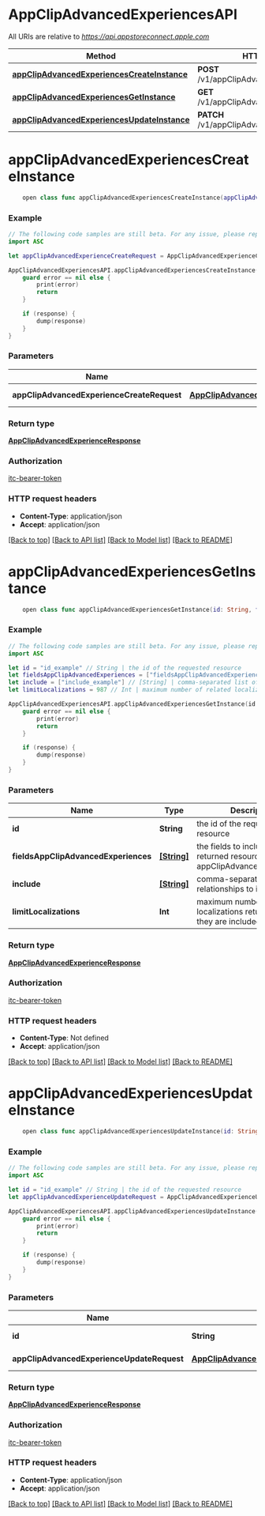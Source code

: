 # AppClipAdvancedExperiencesAPI

All URIs are relative to *https://api.appstoreconnect.apple.com*

Method | HTTP request | Description
------------- | ------------- | -------------
[**appClipAdvancedExperiencesCreateInstance**](AppClipAdvancedExperiencesAPI.md#appclipadvancedexperiencescreateinstance) | **POST** /v1/appClipAdvancedExperiences | 
[**appClipAdvancedExperiencesGetInstance**](AppClipAdvancedExperiencesAPI.md#appclipadvancedexperiencesgetinstance) | **GET** /v1/appClipAdvancedExperiences/{id} | 
[**appClipAdvancedExperiencesUpdateInstance**](AppClipAdvancedExperiencesAPI.md#appclipadvancedexperiencesupdateinstance) | **PATCH** /v1/appClipAdvancedExperiences/{id} | 


# **appClipAdvancedExperiencesCreateInstance**
```swift
    open class func appClipAdvancedExperiencesCreateInstance(appClipAdvancedExperienceCreateRequest: AppClipAdvancedExperienceCreateRequest, completion: @escaping (_ data: AppClipAdvancedExperienceResponse?, _ error: Error?) -> Void)
```



### Example
```swift
// The following code samples are still beta. For any issue, please report via http://github.com/OpenAPITools/openapi-generator/issues/new
import ASC

let appClipAdvancedExperienceCreateRequest = AppClipAdvancedExperienceCreateRequest(data: AppClipAdvancedExperienceCreateRequest_data(type: "type_example", attributes: AppClipAdvancedExperienceCreateRequest_data_attributes(link: "link_example", action: AppClipAction(), isPoweredBy: false, place: AppClipAdvancedExperience_attributes_place(placeId: "placeId_example", names: ["names_example"], mainAddress: AppClipAdvancedExperience_attributes_place_mainAddress(fullAddress: "fullAddress_example", structuredAddress: AppClipAdvancedExperience_attributes_place_mainAddress_structuredAddress(streetAddress: ["streetAddress_example"], floor: "floor_example", neighborhood: "neighborhood_example", locality: "locality_example", stateProvince: "stateProvince_example", postalCode: "postalCode_example", countryCode: "countryCode_example")), displayPoint: AppClipAdvancedExperience_attributes_place_displayPoint(coordinates: AppClipAdvancedExperience_attributes_place_displayPoint_coordinates(latitude: 123, longitude: 123), source: "source_example"), mapAction: "mapAction_example", relationship: "relationship_example", phoneNumber: AppClipAdvancedExperience_attributes_place_phoneNumber(number: "number_example", type: "type_example", intent: "intent_example"), homePage: "homePage_example", categories: ["categories_example"]), businessCategory: "businessCategory_example", defaultLanguage: AppClipAdvancedExperienceLanguage()), relationships: AppClipAdvancedExperienceCreateRequest_data_relationships(appClip: AppClipAdvancedExperienceCreateRequest_data_relationships_appClip(data: AppClipAdvancedExperience_relationships_appClip_data(type: "type_example", id: "id_example")), headerImage: AppClipAdvancedExperienceCreateRequest_data_relationships_headerImage(data: AppClipAdvancedExperience_relationships_headerImage_data(type: "type_example", id: "id_example")), localizations: AppClipAdvancedExperienceCreateRequest_data_relationships_localizations(data: [AppClipAdvancedExperience_relationships_localizations_data_inner(type: "type_example", id: "id_example")]))), included: [AppClipAdvancedExperienceLocalizationInlineCreate(type: "type_example", id: "id_example", attributes: AppClipAdvancedExperienceLocalization_attributes(language: nil, title: "title_example", subtitle: "subtitle_example"))]) // AppClipAdvancedExperienceCreateRequest | AppClipAdvancedExperience representation

AppClipAdvancedExperiencesAPI.appClipAdvancedExperiencesCreateInstance(appClipAdvancedExperienceCreateRequest: appClipAdvancedExperienceCreateRequest) { (response, error) in
    guard error == nil else {
        print(error)
        return
    }

    if (response) {
        dump(response)
    }
}
```

### Parameters

Name | Type | Description  | Notes
------------- | ------------- | ------------- | -------------
 **appClipAdvancedExperienceCreateRequest** | [**AppClipAdvancedExperienceCreateRequest**](AppClipAdvancedExperienceCreateRequest.md) | AppClipAdvancedExperience representation | 

### Return type

[**AppClipAdvancedExperienceResponse**](AppClipAdvancedExperienceResponse.md)

### Authorization

[itc-bearer-token](../README.md#itc-bearer-token)

### HTTP request headers

 - **Content-Type**: application/json
 - **Accept**: application/json

[[Back to top]](#) [[Back to API list]](../README.md#documentation-for-api-endpoints) [[Back to Model list]](../README.md#documentation-for-models) [[Back to README]](../README.md)

# **appClipAdvancedExperiencesGetInstance**
```swift
    open class func appClipAdvancedExperiencesGetInstance(id: String, fieldsAppClipAdvancedExperiences: [FieldsAppClipAdvancedExperiences_appClipAdvancedExperiencesGetInstance]? = nil, include: [Include_appClipAdvancedExperiencesGetInstance]? = nil, limitLocalizations: Int? = nil, completion: @escaping (_ data: AppClipAdvancedExperienceResponse?, _ error: Error?) -> Void)
```



### Example
```swift
// The following code samples are still beta. For any issue, please report via http://github.com/OpenAPITools/openapi-generator/issues/new
import ASC

let id = "id_example" // String | the id of the requested resource
let fieldsAppClipAdvancedExperiences = ["fieldsAppClipAdvancedExperiences_example"] // [String] | the fields to include for returned resources of type appClipAdvancedExperiences (optional)
let include = ["include_example"] // [String] | comma-separated list of relationships to include (optional)
let limitLocalizations = 987 // Int | maximum number of related localizations returned (when they are included) (optional)

AppClipAdvancedExperiencesAPI.appClipAdvancedExperiencesGetInstance(id: id, fieldsAppClipAdvancedExperiences: fieldsAppClipAdvancedExperiences, include: include, limitLocalizations: limitLocalizations) { (response, error) in
    guard error == nil else {
        print(error)
        return
    }

    if (response) {
        dump(response)
    }
}
```

### Parameters

Name | Type | Description  | Notes
------------- | ------------- | ------------- | -------------
 **id** | **String** | the id of the requested resource | 
 **fieldsAppClipAdvancedExperiences** | [**[String]**](String.md) | the fields to include for returned resources of type appClipAdvancedExperiences | [optional] 
 **include** | [**[String]**](String.md) | comma-separated list of relationships to include | [optional] 
 **limitLocalizations** | **Int** | maximum number of related localizations returned (when they are included) | [optional] 

### Return type

[**AppClipAdvancedExperienceResponse**](AppClipAdvancedExperienceResponse.md)

### Authorization

[itc-bearer-token](../README.md#itc-bearer-token)

### HTTP request headers

 - **Content-Type**: Not defined
 - **Accept**: application/json

[[Back to top]](#) [[Back to API list]](../README.md#documentation-for-api-endpoints) [[Back to Model list]](../README.md#documentation-for-models) [[Back to README]](../README.md)

# **appClipAdvancedExperiencesUpdateInstance**
```swift
    open class func appClipAdvancedExperiencesUpdateInstance(id: String, appClipAdvancedExperienceUpdateRequest: AppClipAdvancedExperienceUpdateRequest, completion: @escaping (_ data: AppClipAdvancedExperienceResponse?, _ error: Error?) -> Void)
```



### Example
```swift
// The following code samples are still beta. For any issue, please report via http://github.com/OpenAPITools/openapi-generator/issues/new
import ASC

let id = "id_example" // String | the id of the requested resource
let appClipAdvancedExperienceUpdateRequest = AppClipAdvancedExperienceUpdateRequest(data: AppClipAdvancedExperienceUpdateRequest_data(type: "type_example", id: "id_example", attributes: AppClipAdvancedExperienceUpdateRequest_data_attributes(action: AppClipAction(), isPoweredBy: false, place: AppClipAdvancedExperience_attributes_place(placeId: "placeId_example", names: ["names_example"], mainAddress: AppClipAdvancedExperience_attributes_place_mainAddress(fullAddress: "fullAddress_example", structuredAddress: AppClipAdvancedExperience_attributes_place_mainAddress_structuredAddress(streetAddress: ["streetAddress_example"], floor: "floor_example", neighborhood: "neighborhood_example", locality: "locality_example", stateProvince: "stateProvince_example", postalCode: "postalCode_example", countryCode: "countryCode_example")), displayPoint: AppClipAdvancedExperience_attributes_place_displayPoint(coordinates: AppClipAdvancedExperience_attributes_place_displayPoint_coordinates(latitude: 123, longitude: 123), source: "source_example"), mapAction: "mapAction_example", relationship: "relationship_example", phoneNumber: AppClipAdvancedExperience_attributes_place_phoneNumber(number: "number_example", type: "type_example", intent: "intent_example"), homePage: "homePage_example", categories: ["categories_example"]), businessCategory: "businessCategory_example", defaultLanguage: AppClipAdvancedExperienceLanguage(), removed: false), relationships: AppClipAdvancedExperienceUpdateRequest_data_relationships(appClip: AppClipAdvancedExperience_relationships_appClip(data: AppClipAdvancedExperience_relationships_appClip_data(type: "type_example", id: "id_example")), headerImage: AppClipAdvancedExperience_relationships_headerImage(data: AppClipAdvancedExperience_relationships_headerImage_data(type: "type_example", id: "id_example")), localizations: AppClipAdvancedExperienceUpdateRequest_data_relationships_localizations(data: [AppClipAdvancedExperience_relationships_localizations_data_inner(type: "type_example", id: "id_example")]))), included: [AppClipAdvancedExperienceLocalizationInlineCreate(type: "type_example", id: "id_example", attributes: AppClipAdvancedExperienceLocalization_attributes(language: nil, title: "title_example", subtitle: "subtitle_example"))]) // AppClipAdvancedExperienceUpdateRequest | AppClipAdvancedExperience representation

AppClipAdvancedExperiencesAPI.appClipAdvancedExperiencesUpdateInstance(id: id, appClipAdvancedExperienceUpdateRequest: appClipAdvancedExperienceUpdateRequest) { (response, error) in
    guard error == nil else {
        print(error)
        return
    }

    if (response) {
        dump(response)
    }
}
```

### Parameters

Name | Type | Description  | Notes
------------- | ------------- | ------------- | -------------
 **id** | **String** | the id of the requested resource | 
 **appClipAdvancedExperienceUpdateRequest** | [**AppClipAdvancedExperienceUpdateRequest**](AppClipAdvancedExperienceUpdateRequest.md) | AppClipAdvancedExperience representation | 

### Return type

[**AppClipAdvancedExperienceResponse**](AppClipAdvancedExperienceResponse.md)

### Authorization

[itc-bearer-token](../README.md#itc-bearer-token)

### HTTP request headers

 - **Content-Type**: application/json
 - **Accept**: application/json

[[Back to top]](#) [[Back to API list]](../README.md#documentation-for-api-endpoints) [[Back to Model list]](../README.md#documentation-for-models) [[Back to README]](../README.md)


